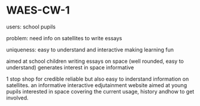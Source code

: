 # WAES-CW-1

users: school pupils

problem: need info on satellites to write essays

uniqueness: easy to understand and interactive making learning fun


aimed at school children writing essays on space (well rounded, easy to understand)
generates interest in space
informative

1 stop shop for credible reliable but also easy to inderstand information on satellites. 
an informative interactive edjutainment website aimed at young pupils interested in space covering the current usage, history andhow to get involved.
